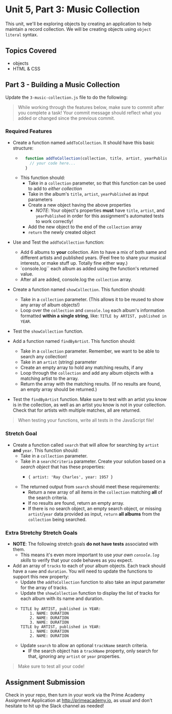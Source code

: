 # Unit 5, Part 3: Music Collection

This unit, we'll be exploring objects by creating an application to help maintain a record collection. We will be creating objects using `object literal` syntax.

## Topics Covered

- objects
- HTML & CSS

## Part 3 - Building a Music Collection

Update the `3-music-collection.js` file to do the following:

> While working through the features below, make sure to commit after you complete a task! Your commit message should reflect what you added or changed since the previous commit.

### Required Features

- Create a function named `addToCollection`. It should have this basic structure:
  - ```js
      function addToCollection(collection, title, artist, yearPublished) {
        // your code here...
      }
    ```
  - This function should:
    - Take in a `collection` parameter, so that this function can be used to add to *either collection*
    - Take in the album's `title`, `artist`, `yearPublished` as input parameters
    - Create a new object having the above properties
      - *NOTE*: Your object's properties **must** have `title`, `artist`, and `yearPublished` in order for this assignment's automated tests to work correctly!
    - Add the new object to the end of the `collection` array
    - `return` the newly created object

- Use and Test the `addToCollection` function:
  - Add 6 albums to **your** collection. Aim to have a mix of both same and different artists and published years. (Feel free to share your musical interests, or make stuff up. Totally fine either way.)
  - `console.log`` each album as added using the function's returned value.
  - After all are added, console.log the `collection` array.

- Create a function named `showCollection`. This function should:
  - Take in a `collection` parameter. (This allows it to be reused to show any array of album objects!)
  - Loop over the `collection` and `console.log` each album's information formatted **within a single string**, like: `TITLE by ARTIST, published in YEAR`.

- Test the `showCollection` function.

- Add a function named `findByArtist`. This function should:
  - Take in a `collection` parameter. Remember, we want to be able to search any collection!
  - Take in an `artist` (string) parameter
  - Create an empty array to hold any matching results, if any
  - Loop through the `collection` and add any album objects with a matching artist to the array.
  - Return the array with the matching results. (If no results are found, an empty array should be returned.)

- Test the `findByArtist` function. Make sure to test with an artist you know is in the collection, as well as an artist you know is not in your collection. Check that for artists with multiple matches, all are returned.

> When testing your functions, write all tests in the JavaScript file!


### Stretch Goal

- Create a function called `search` that will allow for searching by `artist` **and** `year`. This function should:
  - Take in a `collection` parameter.
  - Take in a `searchCriteria` parameter. Create your solution based on a *search object* that has these properties:
    - ```
      { artist: 'Ray Charles', year: 1957 }
      ```
  - The returned output from `search` should meet these requirements:
    - Return a new array of all items in the `collection` matching **all** of the search criteria.
    - If no results are found, return an empty array.
    - If there is no search object, an empty search object, or missing `artist`/`year` data provided as input, `return` **all albums** from the `collection` being searched.

### Extra Stretchy Stretch Goals

- **NOTE**: The following stretch goals **do not have tests** associated with them.
  - This means it's even more important to use *your own `console.log` skills* to verify that your code behaves as you expect.
- Add an array of `tracks` to each of your album objects. Each track should have a `name` and `duration`. You will need to update the functions to support this new property:
  - Update the `addToCollection` function to also take an input parameter for the array of tracks.
  - Update the `showCollection` function to display the list of tracks for each album with its name and duration.
  - ```
    TITLE by ARTIST, published in YEAR:
        1. NAME: DURATION
        2. NAME: DURATION
        3. NAME: DURATION
    TITLE by ARTIST, published in YEAR:
        1. NAME: DURATION
        2. NAME: DURATION
    ```
  - Update `search` to allow an optional `trackName` search criteria. 
    - IF the search object has a `trackName` property, only search for that, *ignoring* any `artist` or `year` properties.

> Make sure to test all your code!



## Assignment Submission
Check in your repo, then turn in your work via the Prime Academy Assignment Application at http://primeacademy.io, as usual and don't hesitate to hit up the Slack channel as needed!
